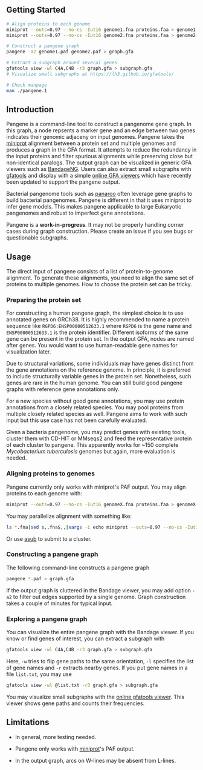 ## Getting Started
```sh
# Align proteins to each genome
miniprot --outs=0.97 --no-cs -Iut16 genome1.fna proteins.faa > genome1.paf
miniprot --outs=0.97 --no-cs -Iut16 genome2.fna proteins.faa > genome2.paf

# Construct a pangene graph
pangene -a2 genome1.paf genome2.paf > graph.gfa

# Extract a subgraph around several genes
gfatools view -wl C4A,C4B -r3 graph.gfa > subgraph.gfa
# Visualize small subgraphs at https://lh3.github.io/gfatools/

# Check manpage
man ./pangene.1
```

## Introduction

Pangene is a command-line tool to construct a pangenome gene graph. In this
graph, a node repsents a marker gene and an edge between two genes indicates
their genomic adjaceny on input genomes. Pangene takes the [miniprot][mp]
alignment between a protein set and multiple genomes and produces a graph in 
the GFA format. It attempts to reduce the redundancy in the input proteins and
filter spurious alignments while preserving close but non-identical paralogs.
The output graph can be visualized in generic GFA viewers such as
[BandageNG][bandage]. Users can also extract small subgraphs with
[gfatools][gfatools] and display with a simple [online GFA viewers][gfaview]
which have recently been updated to support the pangene output.

Bacterial pangenome tools such as [panaroo][panaroo] often leverage gene graphs
to build bacterial pangenomes. Pangene is different in that it uses miniprot to
infer gene models. This makes pangene applicable to large Eukaryotic pangenomes
and robust to imperfect gene annotations.

Pangene is a **work-in-progress**. It may not be properly handling corner
cases during graph construction. Please create an issue if you see bugs or
questionable subgraphs.

## Usage

The direct input of pangene consists of a list of protein-to-genome alignment.
To generate these alignments, you need to align the same set of proteins to
multiple genomes. How to choose the protein set can be tricky.

### Preparing the protein set

For constructing a human pangene graph, the simplest choice is to use annotated
genes on GRCh38. It is highly recommended to name a protein sequence like
`RGPD6:ENSP00000512633.1` where `RGPD6` is the gene name and
`ENSP00000512633.1` is the protein identifier. Different isoforms of the same
gene can be present in the protein set. In the output GFA, nodes are named
after genes. You would want to use human-readable gene names for visualization
later.

Due to structural variations, some individuals may have genes distinct from the
gene annotations on the reference genome. In principle, it is preferred to
include structurally variable genes in the protein set. Nonetheless, such genes
are rare in the human genome. You can still build good pangene graphs with
reference gene annotations only.

For a new species without good gene annotations, you may use protein annotations
from a closely related species. You may pool proteins from multiple closely
related species as well. Pangene aims to work with such input but this use case
has not been carefully evaluated.

Given a bacteria pangenome, you may predict genes with existing tools, cluster
them with CD-HIT or MMseqs2 and feed the representative protein of each cluster
to pangene. This apparently works for ~150 complete *Mycobacterium
tuberculosis* genomes but again, more evaluation is needed.

### Aligning proteins to genomes

Pangene currently only works with miniprot's PAF output. You may align proteins
to each genome with:
```sh
miniprot --outs=0.97 --no-cs -Iut16 genomeX.fna proteins.faa > genomeX.paf
```
You may parallelize alignment with something like:
```sh
ls *.fna|sed s,.fna$,,|xargs -i echo miniprot --outs=0.97 --no-cs -Iut16 {}.fna proteins.faa \> {}.paf|parallel -j2
```
Or use [asub][asub] to submit to a cluster.

### Constructing a pangene graph

The following command-line constructs a pangene graph
```sh
pangene *.paf > graph.gfa
```
If the output graph is cluttered in the Bandage viewer, you may add option
`-a2` to filter out edges supported by a single genome. Graph construction
takes a couple of minutes for typical input.

### Exploring a pangene graph

You can visualize the entire pangene graph with the Bandage viewer. If you know
or find genes of interest, you can extract a subgraph with
```sh
gfatools view -wl C4A,C4B -r3 graph.gfa > subgraph.gfa
```
Here, `-w` tries to flip gene paths to the same orientation, `-l` specifies the
list of gene names and `-r` extracts nearby genes. If you put gene names in a
file `list.txt`, you may use
```sh
gfatools view -wl @list.txt -r3 graph.gfa > subgraph.gfa
```
You may visualize small subgraphs with the [online gfatools viewer][gfaview].
This viewer shows gene paths and counts their frequencies.

## Limitations

* In general, more testing needed.

* Pangene only works with [miniprot][mp]'s PAF output.

* In the output graph, arcs on W-lines may be absent from L-lines.

[mp]: https://github.com/lh3/miniprot
[bandage]: https://github.com/asl/BandageNG
[gfatools]: https://github.com/lh3/gfatools
[gfaview]: https://lh3.github.io/gfatools/
[panaroo]: https://github.com/gtonkinhill/panaroo
[asub]: https://github.com/lh3/asub
